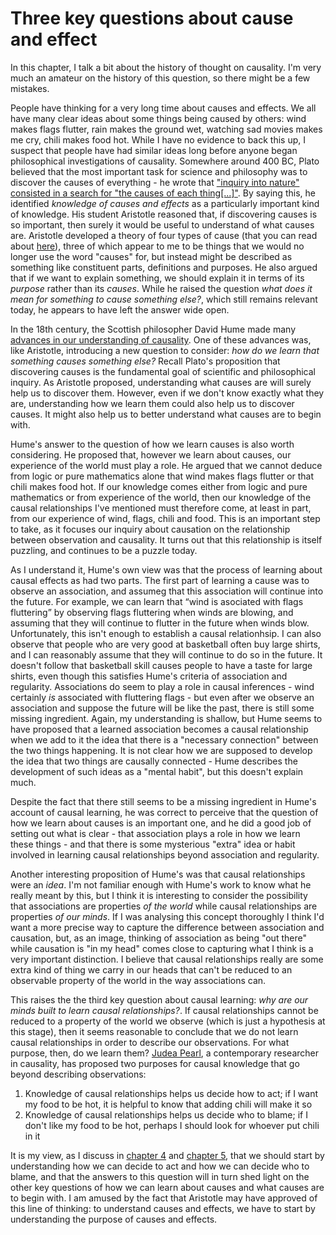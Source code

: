 # Three key questions about cause and effect

In this chapter, I talk a bit about the history of thought on causality. I'm very much an amateur on the history of this question, so there might be a few mistakes.

People have thinking for a very long time about causes and effects. We all have many clear ideas about some things being caused by others: wind makes flags flutter, rain makes the ground wet, watching sad movies makes me cry, chili makes food hot. While I have no evidence to back this up, I suspect that people have had similar ideas long before anyone began philosophical investigations of causality. Somewhere around 400 BC, Plato believed that the most important task for science and philosophy was to discover the causes of everything - he wrote that ["inquiry into nature" consisted in a search for "the causes of each thing[...]"](https://plato.stanford.edu/entries/aristotle-causality/). By saying this, he identified *knowledge of causes and effects* as a particularly important kind of knowledge. His student Aristotle reasoned that, if discovering causes is so important, then surely it would be useful to understand of what causes are. Aristotle developed a theory of four types of cause (that you can read about [here](https://plato.stanford.edu/entries/aristotle-causality/)), three of which appear to me to be things that we would no longer use the word "causes" for, but instead might be described as something like constituent parts, definitions and purposes. He also argued that if we want to explain something, we should explain it in terms of its *purpose* rather than its *causes*. While he raised the question *what does it mean for something to cause something else?*, which still remains relevant today, he appears to have left the answer wide open.

In the 18th century, the Scottish philosopher David Hume made many [advances in our understanding of causality](https://plato.stanford.edu/entries/hume/#Cau). One of these advances was, like Aristotle, introducing a new question to consider: *how do we learn that something causes something else?* Recall Plato's proposition that discovering causes is the fundamental goal of scientific and philosophical inquiry. As Aristotle proposed, understanding what causes are will surely help us to discover them. However, even if we don't know exactly what they are, understanding how we learn them could also help us to discover causes. It might also help us to better understand what causes are to begin with.

Hume's answer to the question of how we learn causes is also worth considering. He proposed that, however we learn about causes, our experience of the world must play a role. He argued that we cannot deduce from logic or pure mathematics alone that wind makes flags flutter or that chili makes food hot. If our knowledge comes either from logic and pure mathematics or from experience of the world, then our knowledge of the causal relationships I've mentioned must therefore come, at least in part, from our experience of wind, flags, chili and food. This is an important step to take, as it focuses our inquiry about causation on the relationship between observation and causality. It turns out that this relationship is itself puzzling, and continues to be a puzzle today.

As I understand it, Hume's own view was that the process of learning about causal effects as had two parts. The first part of learning a cause was to observe an association, and assumeg that this association will continue into the future. For example, we can learn that “wind is asociated with flags fluttering” by observing flags fluttering when winds are blowing, and assuming that they will continue to flutter in the future when winds blow. Unfortunately, this isn't enough to establish a causal relationhsip. I can also observe that people who are very good at basketball often buy large shirts, and I can reasonably assume that they will continue to do so in the future. It doesn't follow that basketball skill causes people to have a taste for large shirts, even though this satisfies Hume's criteria of association and regularity. Associations do seem to play a role in causal inferences - wind certainly *is* associated with fluttering flags - but even after we observe an association and suppose the future will be like the past, there is still some missing ingredient. Again, my understanding is shallow, but Hume seems to have proposed that a learned association becomes a causal relationship when we add to it the idea that there is a "necessary connection" between the two things happening. It is not clear how we are supposed to develop the idea that two things are causally connected - Hume describes the development of such ideas as a "mental habit", but this doesn't explain much.

Despite the fact that there still seems to be a missing ingredient in Hume's account of causal learning, he was correct to perceive that the question of how we learn about causes is an important one, and he did a good job of setting out what is clear - that association plays a role in how we learn these things - and that there is some mysterious "extra" idea or habit involved in learning causal relationships beyond association and regularity.

Another interesting proposition of Hume's was that causal relationships were an *idea*. I'm not familiar enough with Hume's work to know what he really meant by this, but I think it is interesting to consider the possibility that associations are properties *of the world* while causal relationships are properties *of our minds*. If I was analysing this concept thoroughly I think I'd want a more precise way to capture the difference between association and causation, but, as an image, thinking of association as being "out there" while causation is "in my head" comes close to capturing what I think is a very important distinction. I believe that causal relationships really are some extra kind of thing we carry in our heads that can't be reduced to an observable property of the world in the way associations can.

This raises the the third key question about causal learning: *why are our minds built to learn causal relationships?*. If causal relationships cannot be reduced to a property of the world we observe (which is just a hypothesis at this stage), then it seems reasonable to conclude that we do not learn causal relationships in order to describe our observations. For what purpose, then, do we learn them? [Judea Pearl](http://bayes.cs.ucla.edu/jp_home.html), a contemporary researcher in causality, has proposed two purposes for causal knowledge that go beyond describing observations:
 
 1. Knowledge of causal relationships helps us decide how to act; if I want my food to be hot, it is helpful to know that adding chili will make it so
 2. Knowledge of causal relationships helps us decide who to blame; if I don't like my food to be hot, perhaps I should look for whoever put chili in it

It is my view, as I discuss in [chapter 4](/causality/04_consequences) and [chapter 5](/causality/05_see_do), that we should start by understanding how we can decide to act and how we can decide who to blame, and that the answers to this question will in turn shed light on the other key questions of how we can learn about causes and what causes are to begin with. I am amused by the fact that Aristotle may have approved of this line of thinking: to understand causes and effects, we have to start by understanding the purpose of causes and effects.